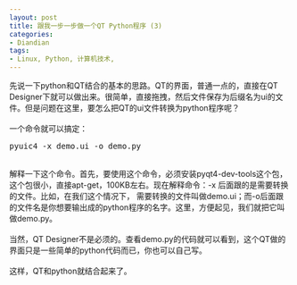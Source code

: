 ```yaml
---
layout: post
title: 跟我一步一步做一个QT Python程序 (3)
categories:
- Diandian
tags:
- Linux, Python, 计算机技术, 
---
```

<p><span>先说一下python和QT结合的基本的思路。QT的界面，普通一点的，直接在QT Designer下就可以做出来。很简单，直接拖拽，然后文件保存为后缀名为ui的文件。但是问题在这里，要怎么把QT的ui文件转换为python程序呢？ </span><br /><br /><span>一个命令就可以搞定：</span></p>
<pre config="brush:ps;toolbar:false;">pyuic4 -x demo.ui -o demo.py</pre>
<p><br /><span>解释一下这个命令。首先，要使用这个命令，必须安装pyqt4-dev-tools这个包，这个包很小，直接apt-get，100KB左右。现在解释命令：-x 后面跟的是需要转换的文件。比如，在我们这个情况下， 需要转换的文件叫做demo.ui；而-o后面跟的文件名是你想要输出成的python程序的名字。这里，方便起见，我们就把它叫做demo.py。 </span><br /><br /><span>当然，QT Designer不是必须的。查看demo.py的代码就可以看到，这个QT做的界面只是一些简单的python代码而已，你也可以自己写。 </span><br /><br /><span>这样，QT和python就结合起来了。 </span><br /></p>
